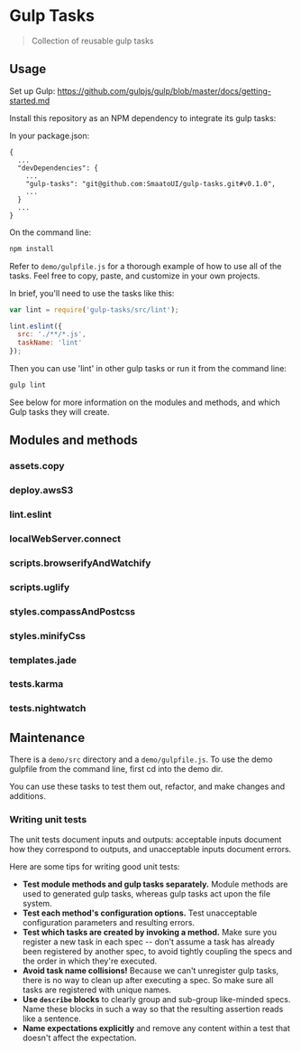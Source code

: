 
# Gulp Tasks

> Collection of reusable gulp tasks

## Usage

Set up Gulp: https://github.com/gulpjs/gulp/blob/master/docs/getting-started.md

Install this repository as an NPM dependency to integrate its gulp tasks:

In your package.json:
```
{
  ...
  "devDependencies": {
    ...
    "gulp-tasks": "git@github.com:SmaatoUI/gulp-tasks.git#v0.1.0",
    ...
  }
  ...
}
```

On the command line:
```bash
npm install
```

Refer to `demo/gulpfile.js` for a thorough example of how to use all of the
tasks. Feel free to copy, paste, and customize in your own projects.

In brief, you'll need to use the tasks like this:
```javascript
var lint = require('gulp-tasks/src/lint');

lint.eslint({
  src: './**/*.js',
  taskName: 'lint'
});
```

Then you can use 'lint' in other gulp tasks or run it from the command line:
```bash
gulp lint
```

See below for more information on the modules and methods, and which Gulp tasks
they will create.

## Modules and methods

### assets.copy
### deploy.awsS3
### lint.eslint
### localWebServer.connect
### scripts.browserifyAndWatchify
### scripts.uglify
### styles.compassAndPostcss
### styles.minifyCss
### templates.jade
### tests.karma
### tests.nightwatch

## Maintenance

There is a `demo/src` directory and a `demo/gulpfile.js`. To use the demo
gulpfile from the command line, first cd into the demo dir.

You can use these tasks to test them out, refactor, and make changes and additions.

### Writing unit tests

The unit tests document inputs and outputs: acceptable inputs document how they
correspond to outputs, and unacceptable inputs document errors.

Here are some tips for writing good unit tests:

* **Test module methods and gulp tasks separately.** Module methods are used to
generated gulp tasks, whereas gulp tasks act upon the file system.
* **Test each method's configuration options.** Test unacceptable configuration
parameters and resulting errors.
* **Test which tasks are created by invoking a method.** Make sure you register a
new task in each spec -- don't assume a task has already been registered by
another spec, to avoid tightly coupling the specs and the order in which they're
executed.
* **Avoid task name collisions!** Because we can't unregister gulp tasks,
there is no way to clean up after executing a spec. So make sure all tasks are
registered with unique names.
* **Use `describe` blocks** to clearly group and sub-group like-minded specs. Name
these blocks in such a way so that the resulting assertion reads like a sentence.
* **Name expectations explicitly** and remove any content within a test that doesn't
affect the expectation.
